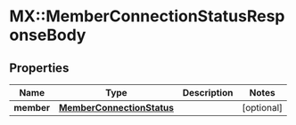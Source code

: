 # MX::MemberConnectionStatusResponseBody

## Properties
Name | Type | Description | Notes
------------ | ------------- | ------------- | -------------
**member** | [**MemberConnectionStatus**](MemberConnectionStatus.md) |  | [optional] 



